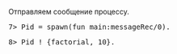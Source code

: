 Отправляем сообщение процессу.

<pre>
7> Pid = spawn(fun main:messageRec/0).
</pre>
<pre>
8> Pid ! {factorial, 10}.
</pre>
